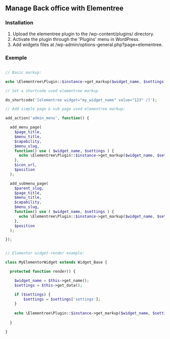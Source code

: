 ## Manage Back office with Elementree

### Installation

1. Upload the elementree plugin to the /wp-content/plugins/ directory.
2. Activate the plugin through the 'Plugins' menu in WordPress.
3. Add widgets files at /wp-admin/options-general.php?page=elementree.

### Exemple

```php

// Basic markup:

echo \Elementree\Plugin::$instance->get_markup($widget_name, $settings);

// Set a shortcode used elementree markup

do_shortcode('[elementree widget="my_widget_name" value="123" /]');

// Add simple page & sub page used elementree markup:

add_action('admin_menu', function() {

  add_menu_page(
    $page_title,
    $menu_title,
    $capability,
    $menu_slug, 
    function() use ( $widget_name, $settings ) {
      echo \Elementree\Plugin::$instance->get_markup($widget_name, $settings);
    },
    $icon_url,
    $position
  );

  add_submenu_page(
    $parent_slug,
    $page_title,
    $menu_title,
    $capability,
    $menu_slug,
    function() use ( $widget_name, $settings ) {
      echo \Elementree\Plugin::$instance->get_markup($widget_name, $settings);
    },
    $position
  );

});


// Elementor widget-render example:

class MyElementorWidget extends Widget_Base {

  protected function render() {

    $widget_name = $this->get_name();
    $settings = $this->get_data();

    if ($settings) {
        $settings = $settings['settings'];
    }
        
    echo \Elementree\Plugin::$instance->get_markup($widget_name, $settings);
  
  }

}
```

